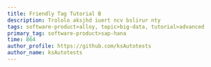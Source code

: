 ```yaml
---
title: Friendly Tag Tutorial В
description: Trololo aksjhd iuert ncv bslirur nty
tags: software-product>alloy, topic>big-data, tutorial>advanced
primary_tag: software-product>sap-hana
time: 864
author_profile: https://github.com/ksAutotests
author_name: ksAutotests
---
```


